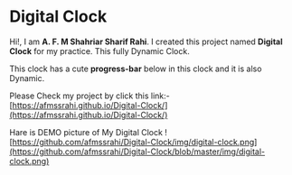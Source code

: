 # Digital Clock

Hi!, I am **A. F. M Shahriar Sharif Rahi**. I created this project named **Digital Clock** for my practice.
This fully Dynamic Clock.

This clock has a cute **progress-bar** below in this clock and it is also Dynamic.

Please Check my project by click this link:- [https://afmssrahi.github.io/Digital-Clock/](https://afmssrahi.github.io/Digital-Clock/)

Hare is DEMO picture of My Digital Clock
![https://github.com/afmssrahi/Digital-Clock/img/digital-clock.png](https://github.com/afmssrahi/Digital-Clock/blob/master/img/digital-clock.png)